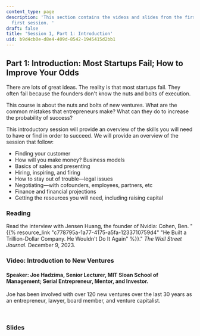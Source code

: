 ```yaml
---
content_type: page
description: 'This section contains the videos and slides from the first half of the
  first session. '
draft: false
title: 'Session 1, Part 1: Introduction'
uid: b9d4cb0e-d8e4-409d-8542-1945415d2bb1
---
```

## Part 1: Introduction: Most Startups Fail; How to Improve Your Odds

There are lots of great ideas. The reality is that most startups fail. They often fail because the founders don't know the nuts and bolts of execution. 

This course is about the nuts and bolts of new ventures. What are the common mistakes that entrepreneurs make? What can they do to increase the probability of success?

This introductory session will provide an overview of the skills you will need to have or find in order to succeed. We will provide an overview of the session that follow:

- Finding your customer
- How will you make money? Business models
- Basics of sales and presenting
- Hiring, inspiring, and firing
- How to stay out of trouble—legal issues
- Negotiating—with cofounders, employees, partners, etc 
- Finance and financial projections
- Getting the resources you will need, including raising capital 

### Reading

Read the interview with Jensen Huang, the founder of Nvidia: Cohen, Ben. "{{% resource_link "c778795a-1a77-4175-a5fa-1233710759d4" "He Built a Trillion-Dollar Company. He Wouldn't Do It Again" %}}." *The Wall Street Journal*. December 9, 2023.

### Video: Introduction to New Ventures

#### Speaker: Joe Hadzima, Senior Lecturer, MIT Sloan School of Management; Serial Entrepreneur, Mentor, and Investor. 

Joe has been involved with over 120 new ventures over the last 30 years as an entrepreneur, lawyer, board member, and venture capitalist.

 

### Slides